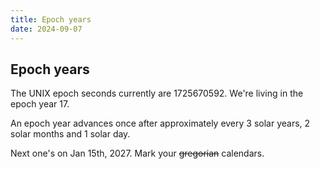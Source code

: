 ```yaml
---
title: Epoch years
date: 2024-09-07
---
```


## Epoch years

The UNIX epoch seconds currently are 1725670592. We're living in the epoch
year 17.

An epoch year advances once after approximately every 3 solar years, 2 solar
months and 1 solar day.

Next one's on Jan 15th, 2027. Mark your ~~gregorian~~ calendars.
